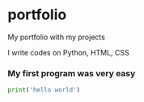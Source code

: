# portfolio
My portfolio with my projects

I write codes on Python, HTML, CSS



### My first program was very easy
```python
print('hello world')
```
